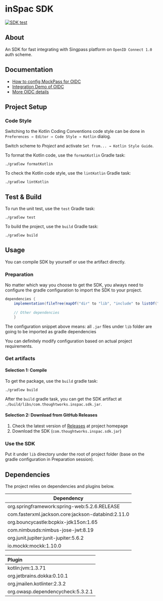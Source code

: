 # inSpac SDK

[![SDK test](https://github.com/thoughtworks/inSpac/actions/workflows/sdk-test.yaml/badge.svg)](https://github.com/thoughtworks/inSpac/actions/workflows/sdk-test.yaml)

## About
An SDK for fast integrating with Singpass platform on `OpenID Connect 1.0` auth scheme.

## Documentation

- [How to config MockPass for OIDC](documents/How-To-Config-MockPass-For-OIDC.md)
- [Integration Demo of OIDC](documents/Integration-Demo-Of-OIDC.md)
- [More OIDC details](https://docs.google.com/presentation/d/1JNm5N8vuZvIMBCw3dVIunlKrXK7HhawMI5VDVyMf1cY/edit#slide=id.p1)


## Project Setup

### Code Style

Switching to the Kotlin Coding Conventions code style can be done in `Preferences → Editor → Code Style → Kotlin` dialog. 

Switch scheme to *Project* and activate `Set from... → Kotlin Style Guide`.

To format the Kotlin code, use the `formatKotlin` Gradle task:

```
./gradlew formatKotlin
```

To check the Kotlin code style, use the `lintKotlin` Gradle task:

```
./gradlew lintKotlin
```

## Test & Build

To run the unit test, use the `test` Gradle task:

```
./gradlew test
```

To build the project, use the `build` Gradle task:

```
./gradlew build
```

## Usage

You can compile SDK by yourself or use the artifact directly.

### Preparation
No matter which way you choose to get the SDK, you always need to configure the gradle configuration to import the SDK to your project.

``` groovy
dependencies {
    implementation(fileTree(mapOf("dir" to "lib", "include" to listOf("*.jar"))))
 
    // Other dependencies
    }
```

The configuration snippet above means: all `.jar` files under `lib` folder are going to be imported as gradle dependencies

You can definitely modify configuration based on actual project requirements.

### Get artifacts
#### Selection 1: Compile
To get the package, use the `build` gradle task:

```
./gradlew build
```

After the `build` gradle task, you can get the SDK artifact at `./build/libs/com.thoughtworks.inspac.sdk.jar`.

#### Selection 2: Download from GitHub Releases
1. Check the latest version of [Releases](https://github.com/thoughtworks/inSpac/releases/latest) at project homepage
2. Download the SDK (`com.thoughtworks.inspac.sdk.jar`)

### Use the SDK
Put it under `lib` directory under the root of project folder (base on the gradle configuration in Preparation session).


## Dependencies
The project relies on dependencies and plugins below.

Dependency |
---- |
org.springframework:spring-web:5.2.6.RELEASE |
com.fasterxml.jackson.core:jackson-databind:2.11.0 |
org.bouncycastle:bcpkix-jdk15on:1.65 |
com.nimbusds:nimbus-jose-jwt:8.19 |
org.junit.jupiter:junit-jupiter:5.6.2 |
io.mockk:mockk:1.10.0 |


Plugin |
:---- |
kotlin:jvm:1.3.71 |
org.jetbrains.dokka:0.10.1 |
org.jmailen.kotlinter:2.3.2 |
org.owasp.dependencycheck:5.3.2.1 | 




